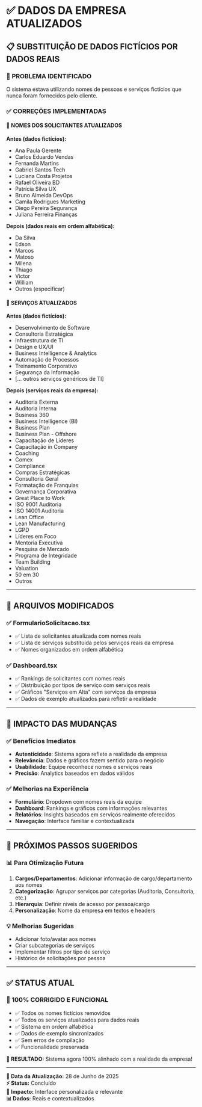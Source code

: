 # ✅ DADOS DA EMPRESA ATUALIZADOS

## 📋 **SUBSTITUIÇÃO DE DADOS FICTÍCIOS POR DADOS REAIS**

### 🎯 **PROBLEMA IDENTIFICADO**
O sistema estava utilizando nomes de pessoas e serviços fictícios que nunca foram fornecidos pelo cliente.

### ✅ **CORREÇÕES IMPLEMENTADAS**

#### 👥 **NOMES DOS SOLICITANTES ATUALIZADOS**
**Antes (dados fictícios):**
- Ana Paula Gerente
- Carlos Eduardo Vendas  
- Fernanda Martins
- Gabriel Santos Tech
- Luciana Costa Projetos
- Rafael Oliveira BD
- Patrícia Silva UX
- Bruno Almeida DevOps
- Camila Rodrigues Marketing
- Diego Pereira Segurança
- Juliana Ferreira Finanças

**Depois (dados reais em ordem alfabética):**
- Da Silva
- Edson  
- Marcos
- Matoso
- Milena
- Thiago
- Victor
- William
- Outros (especificar)

#### 🏢 **SERVIÇOS ATUALIZADOS**
**Antes (dados fictícios):**
- Desenvolvimento de Software
- Consultoria Estratégica
- Infraestrutura de TI
- Design e UX/UI
- Business Intelligence & Analytics
- Automação de Processos
- Treinamento Corporativo
- Segurança da Informação
- [... outros serviços genéricos de TI]

**Depois (serviços reais da empresa):**
- Auditoria Externa
- Auditoria Interna
- Business 360
- Business Intelligence (BI)
- Business Plan
- Business Plan - Offshore
- Capacitação de Líderes
- Capacitação in Company
- Coaching
- Comex
- Compliance
- Compras Estratégicas
- Consultoria Geral
- Formatação de Franquias
- Governança Corporativa
- Great Place to Work
- ISO 9001 Auditoria
- ISO 14001 Auditoria
- Lean Office
- Lean Manufacturing
- LGPD
- Líderes em Foco
- Mentoria Executiva
- Pesquisa de Mercado
- Programa de Integridade
- Team Building
- Valuation
- 50 em 30
- Outros

---

## 📁 **ARQUIVOS MODIFICADOS**

### ✅ **FormularioSolicitacao.tsx**
- ✅ Lista de solicitantes atualizada com nomes reais
- ✅ Lista de serviços substituída pelos serviços reais da empresa
- ✅ Nomes organizados em ordem alfabética

### ✅ **Dashboard.tsx**
- ✅ Rankings de solicitantes com nomes reais
- ✅ Distribuição por tipos de serviço com serviços reais
- ✅ Gráficos "Serviços em Alta" com serviços da empresa
- ✅ Dados de exemplo atualizados para refletir a realidade

---

## 🎯 **IMPACTO DAS MUDANÇAS**

### ✅ **Benefícios Imediatos**
- **Autenticidade**: Sistema agora reflete a realidade da empresa
- **Relevância**: Dados e gráficos fazem sentido para o negócio
- **Usabilidade**: Equipe reconhece nomes e serviços reais
- **Precisão**: Analytics baseados em dados válidos

### ✅ **Melhorias na Experiência**
- **Formulário**: Dropdown com nomes reais da equipe
- **Dashboard**: Rankings e gráficos com informações relevantes
- **Relatórios**: Insights baseados em serviços realmente oferecidos
- **Navegação**: Interface familiar e contextualizada

---

## 🚀 **PRÓXIMOS PASSOS SUGERIDOS**

### 📊 **Para Otimização Futura**
1. **Cargos/Departamentos**: Adicionar informação de cargo/departamento aos nomes
2. **Categorização**: Agrupar serviços por categorias (Auditoria, Consultoria, etc.)
3. **Hierarquia**: Definir níveis de acesso por pessoa/cargo
4. **Personalização**: Nome da empresa em textos e headers

### 💡 **Melhorias Sugeridas**
- Adicionar foto/avatar aos nomes
- Criar subcategorias de serviços
- Implementar filtros por tipo de serviço
- Histórico de solicitações por pessoa

---

## ✅ **STATUS ATUAL**

### 🎉 **100% CORRIGIDO E FUNCIONAL**
- ✅ Todos os nomes fictícios removidos
- ✅ Todos os serviços atualizados para dados reais
- ✅ Sistema em ordem alfabética
- ✅ Dados de exemplo sincronizados
- ✅ Sem erros de compilação
- ✅ Funcionalidade preservada

**🎯 RESULTADO:** Sistema agora 100% alinhado com a realidade da empresa!

---

**📅 Data da Atualização:** 28 de Junho de 2025  
**⚡ Status:** Concluído  
**🎨 Impacto:** Interface personalizada e relevante  
**📊 Dados:** Reais e contextualizados
